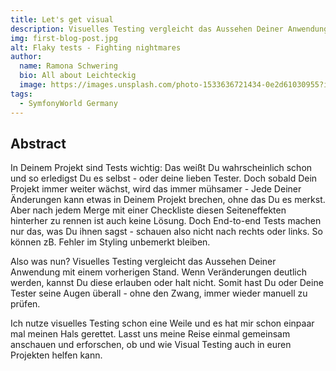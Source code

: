 ```yaml
---
title: Let's get visual
description: Visuelles Testing vergleicht das Aussehen Deiner Anwendung mit einem vorherigen Stand.
img: first-blog-post.jpg
alt: Flaky tests - Fighting nightmares
author:
  name: Ramona Schwering
  bio: All about Leichteckig
  image: https://images.unsplash.com/photo-1533636721434-0e2d61030955?ixlib=rb-1.2.1&ixid=eyJhcHBfaWQiOjEyMDd9&auto=format&fit=crop&w=2550&q=80
tags:
  - SymfonyWorld Germany
---
```


## Abstract

In Deinem Projekt sind Tests wichtig: Das weißt Du wahrscheinlich schon und so erledigst Du es selbst - oder deine lieben Tester. Doch sobald Dein Projekt immer weiter wächst, wird das immer mühsamer - Jede Deiner Änderungen kann etwas in Deinem Projekt brechen, ohne das Du es merkst. Aber nach jedem Merge mit einer Checkliste diesen Seiteneffekten hinterher zu rennen ist auch keine Lösung. Doch End-to-end Tests machen nur das, was Du ihnen sagst - schauen also nicht nach rechts oder links. So können zB. Fehler im Styling unbemerkt bleiben.

Also was nun? Visuelles Testing vergleicht das Aussehen Deiner Anwendung mit einem vorherigen Stand. Wenn Veränderungen deutlich werden, kannst Du diese erlauben oder halt nicht. Somit hast Du oder Deine Tester seine Augen überall - ohne den Zwang, immer wieder manuell zu prüfen.

Ich nutze visuelles Testing schon eine Weile und es hat mir schon einpaar mal meinen Hals gerettet. Lasst uns meine Reise einmal gemeinsam anschauen und erforschen, ob und wie Visual Testing auch in euren Projekten helfen kann.

